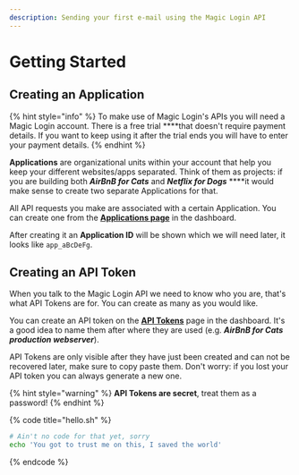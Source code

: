 ```yaml
---
description: Sending your first e-mail using the Magic Login API
---
```


# Getting Started

## Creating an Application

{% hint style="info" %}
To make use of Magic Login's APIs you will need a Magic Login account. There is a free trial ****that doesn't require payment details. If you want to keep using it after the trial ends you will have to enter your payment details. 
{% endhint %}

**Applications** are organizational units within your account that help you keep your different websites/apps separated. Think of them as projects: if you are building both _**AirBnB for Cats**_ and _**Netflix for Dogs**_ ****it would make sense to create two separate Applications for that.

All API requests you make are associated with a certain Application. You can create one from the [**Applications page**](https://magiclogin.net/dashboard/applications) in the dashboard.

After creating it an **Application ID** will be shown which we will need later, it looks like `app_aBcDeFg`.

## Creating an API Token

When you talk to the Magic Login API we need to know who you are, that's what API Tokens are for. You can create as many as you would like.

You can create an API token on the [**API Tokens**](https://magiclogin.net/dashboard/apiTokens) page in the dashboard. It's a good idea to name them after where they are used \(e.g. _**AirBnB for Cats production webserver**_\).

API Tokens are only visible after they have just been created and can not be recovered later, make sure to copy paste them. Don't worry: if you lost your API token you can always generate a new one.

{% hint style="warning" %}
**API Tokens are secret**, treat them as a password! 
{% endhint %}

{% code title="hello.sh" %}
```bash
# Ain't no code for that yet, sorry
echo 'You got to trust me on this, I saved the world'
```
{% endcode %}



